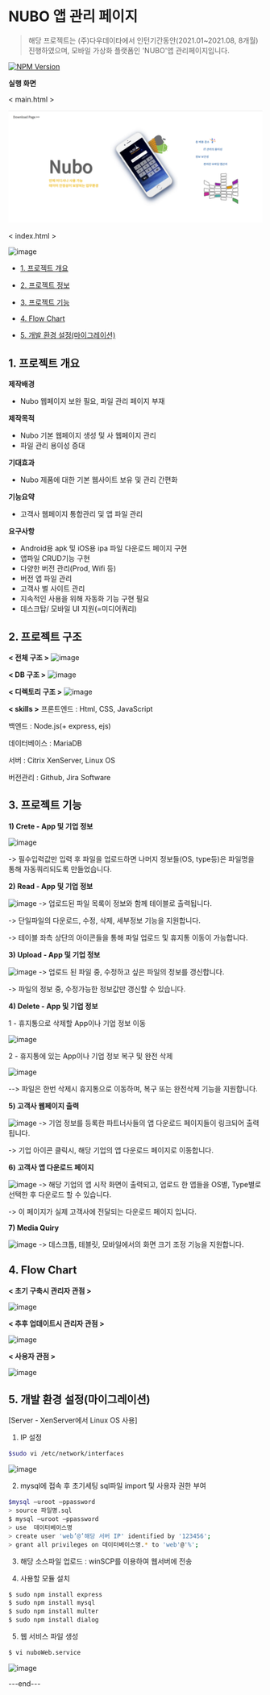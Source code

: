 # NUBO 앱 관리 페이지
> 해당 프로젝트는 (주)다우데이타에서 인턴기간동안(2021.01~2021.08, 8개월) 진행하였으며, 모바일 가상화 플랫폼인 'NUBO'앱 관리페이지입니다.

[![NPM Version][npm-image]][npm-url]

**실행 화면**

< main.html >

![](readme_img/main.png)

< index.html >

![image](https://user-images.githubusercontent.com/58619427/152696642-2fdfff67-18a7-45fa-a650-9aacf73eef6b.png)


<index>
  
- [1. 프로젝트 개요](#1)
  
- [2. 프로젝트 정보](#2)
  
- [3. 프로젝트 기능](#3)
  
- [4. Flow Chart](#4)
  
- [5. 개발 환경 설정(마이그레이션)](#5)
 
  
  
  
<a name="1"></a>
## 1. 프로젝트 개요

**제작배경**
- Nubo 웹페이지 보완 필요, 파일 관리 페이지 부재

**제작목적**
- Nubo 기본 웹페이지 생성 및 사 웹페이지 관리
- 파일 관리 용이성 증대

**기대효과**
- Nubo 제품에 대한 기본 웹사이트 보유 및 관리 간편화

**기능요약**
- 고객사 웹페이지 통합관리 및 앱 파일 관리

**요구사항**
- Android용 apk 및 iOS용 ipa 파일 다운로드 페이지 구현
- 앱파일 CRUD기능 구현
- 다양한 버전 관리(Prod, Wifi 등)
- 버전 앱 파일 관리
- 고객사 별 사이트 관리
- 지속적인 사용을 위해 자동화 기능 구현 필요
- 데스크탑/ 모바일 UI 지원(=미디어쿼리)

<a name="2"></a>
## 2. 프로젝트 구조

**< 전체 구조 >**
![image](https://user-images.githubusercontent.com/58619427/152694813-53afb105-fd1f-4837-b378-1040453c304f.png)

**< DB 구조 >**
![image](https://user-images.githubusercontent.com/58619427/152694802-6a579627-0d90-433e-9a1f-441293e251cd.png)

**< 디렉토리 구조 >**
![image](https://user-images.githubusercontent.com/58619427/152694906-32a5b96a-17cb-49b9-8cae-932d990c8e9e.png)

**< skills >**
프론트엔드 : Html, CSS, JavaScript

백엔드 : Node.js(+ express, ejs)

데이터베이스 : MariaDB

서버 : Citrix XenServer, Linux OS

버전관리 : Github, Jira Software

<a name="3"></a>
## 3. 프로젝트 기능

**1) Crete - App 및 기업 정보**

![image](https://user-images.githubusercontent.com/58619427/152695027-79373e23-980f-4446-a820-81f8bccf6f02.png)

-> 필수입력값만 입력 후 파일을 업로드하면 나머지 정보들(OS, type등)은 파일명을 통해 자동쿼리되도록 만들었습니다.


**2) Read - App 및 기업 정보**

![image](https://user-images.githubusercontent.com/58619427/152695186-5ac52e2a-7f03-4921-b3ef-49a56a68a2ce.png)
-> 업로드된 파일 목록이 정보와 함께 테이블로 출력됩니다.<br>

-> 단일파일의 다운로드, 수정, 삭제, 세부정보 기능을 지원합니다.

-> 테이블 좌측 상단의 아이콘들을 통해 파일 업로드 및 휴지통 이동이 가능합니다.


**3) Upload - App 및 기업 정보**

![image](https://user-images.githubusercontent.com/58619427/152695244-d5c834d8-290c-4d54-a99e-b8f4441bc00a.png)
-> 업로드 된 파일 중, 수정하고 싶은 파일의 정보를 갱신합니다.

-> 파일의 정보 중, 수정가능한 정보값만 갱신할 수 있습니다.


**4) Delete - App 및 기업 정보**

1 - 휴지통으로 삭제할 App이나 기업 정보 이동

![image](https://user-images.githubusercontent.com/58619427/152695324-b9883adc-19d7-4fc5-aced-b9b56a741e2f.png)

2 - 휴지통에 있는 App이나 기업 정보 복구 및 완전 삭제

![image](https://user-images.githubusercontent.com/58619427/152695338-20b521b8-f988-437f-bd3c-06f44c4374e2.png)

--> 파일은 한번 삭제시 휴지통으로 이동하며, 복구 또는 완전삭제 기능을 지원합니다.


**5) 고객사 웹페이지 출력**

![image](https://user-images.githubusercontent.com/58619427/152695525-616ef1d4-4f02-40bb-b457-e41548f735ee.png)
-> 기업 정보를 등록한 파트너사들의 앱 다운로드 페이지들이 링크되어 출력됩니다.

-> 기업 아이콘 클릭시, 해당 기업의 앱 다운로드 페이지로 이동합니다.


**6) 고객사 앱 다운로드 페이지**

![image](https://user-images.githubusercontent.com/58619427/152695646-abebc6ae-88b6-4abc-bdc8-4b33e1c17130.png)
-> 해당 기업의 앱 시작 화면이 출력되고, 업로드 한 앱들을 OS별, Type별로 선택한 후 다운로드 할 수 있습니다.

-> 이 페이지가 실제 고객사에 전달되는 다운로드 페이지 입니다.


**7) Media Quiry**

![image](https://user-images.githubusercontent.com/58619427/152695440-bf0f54a5-0001-4071-bb3e-39278f63f6c0.png)
-> 데스크톱, 테블릿, 모바일에서의 화면 크기 조정 기능을 지원합니다.

<a name="4"></a>
## 4. Flow Chart

**< 초기 구축시 관리자 관점 >**

![image](https://user-images.githubusercontent.com/58619427/152695895-d32d5b28-a0d8-4f9d-a927-782c4bfc966a.png)

**< 추후 업데이트시 관리자 관점 >**

![image](https://user-images.githubusercontent.com/58619427/152695943-cbec2acb-f7bb-4354-a50c-7d09c68aa539.png)

**< 사용자 관점 >**

![image](https://user-images.githubusercontent.com/58619427/152695981-8704cb43-8b5d-4a5c-a4d3-bf9a3324aae2.png)

<a name="5"></a>
## 5. 개발 환경 설정(마이그레이션)

[Server - XenServer에서 Linux OS 사용]

1. IP 설정
```sh
$sudo vi /etc/network/interfaces
``` 
![image](https://user-images.githubusercontent.com/58619427/152696379-f41a0e13-7ada-4506-a5d0-2dbdfd735ff9.png)

2. mysql에 접속 후 초기세팅 sql파일 import 및 사용자 권한 부여
```sh
$mysql –uroot –ppassword
> source 파일명.sql     
$ mysql –uroot –ppassword
> use  데이터베이스명
> create user 'web’@’해당 서버 IP' identified by '123456';
> grant all privileges on 데이터베이스명.* to 'web'@'%';
``` 

3. 해당 소스파일 업로드 
: winSCP를 이용하여 웹서버에 전송

4. 사용할 모듈 설치
```sh
$ sudo npm install express
$ sudo npm install mysql
$ sudo npm install multer
$ sudo npm install dialog  
``` 

5. 웹 서비스 파일 생성 
```sh
$ vi nuboWeb.service
```
![image](https://user-images.githubusercontent.com/58619427/152696601-5a68bc90-86ac-4d33-b85a-6be3b768d5c9.png)

---end---



<!-- Markdown link & img dfn's -->
[npm-image]: https://img.shields.io/npm/v/datadog-metrics.svg?style=flat-square
[npm-url]: https://npmjs.org/package/datadog-metrics
[npm-downloads]: https://img.shields.io/npm/dm/datadog-metrics.svg?style=flat-square
[travis-image]: https://img.shields.io/travis/dbader/node-datadog-metrics/master.svg?style=flat-square
[travis-url]: https://travis-ci.org/dbader/node-datadog-metrics
[wiki]: https://github.com/yourname/yourproject/wiki
